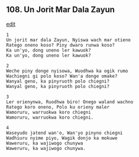 
## 108.  Un Jorit Mar Dala Zayun
[edit](https://docs.google.com/document/d/1bsHt9QGUnZaZ8_vkQtEu3lKqesY56dkS/edit?mode=html)



    1
    Un jorit mar dala Zayun, Nyiswa wach mar otieno
    Ratego oneno koso? Piny dwaro runwa koso?
    Ka un'yo, dong uneno ler kawuok?
    Ka un'yo, dong uneno ler kawuok?

    2
    Weche piny donge nyisowa, Wuodhwa ka ogik rumo
    Wachiegni gi polo koso? Wan'a donge omake?
    Wanyal geno, ka pinyruoth polo chiegni?
    Wanyal geno, ka pinyruoth polo chiegni?

    3
    Ler orienynwa, Ruodhwa biro! Onego waland wachno
    Ratego koro oneno, Polo ku orieny maler
    Wamoruru, warruokwa koro chiegni
    Wamoruru, warruokwa koro chiegni.

    4
    Waseyudo jatend wan'o, Wan'yo pinyno chiegni
    Wadhiuru nyime piyo, Wagik donjo ka mokuwe
    Waweruru, ka wajiwogo chunywa
    Waweruru, ka wajiwogo chunywa.
